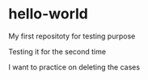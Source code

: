 # hello-world
My first repositoty for testing purpose


Testing it for the second time

I want to practice on deleting the cases
